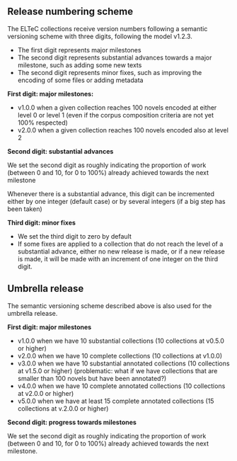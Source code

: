 ## Release numbering scheme

The ELTeC collections receive version numbers following a semantic versioning scheme with three digits, following the model v1.2.3. 

* The first digit represents major milestones
* The second digit represents substantial advances towards a major milestone, such as adding some new texts
* The second digit represents minor fixes, such as improving the encoding of some files or adding metadata

**First digit: major milestones:**

* v1.0.0 when a given collection reaches 100 novels encoded at either level 0 or level 1 (even if the corpus composition criteria are not yet 100% respected)
* v2.0.0 when a given collection reaches 100 novels encoded also at level 2

**Second digit: substantial advances**

We set the second digit as roughly indicating the proportion of work (between 0 and 10, for 0 to 100%) already achieved towards the next milestone

Whenever there is a substantial advance, this digit can be incremented either by one integer (default case) or by several integers (if a big step has been taken)

**Third digit: minor fixes**

* We set the third digit to zero by default
* If some fixes are applied to a collection that do not reach the level of a substantial advance, either no new release is made, or if a new release is made, it will be made with an increment of one integer on the third digit.

## Umbrella release

The semantic versioning scheme described above is also used for the umbrella release. 

**First digit: major milestones**

* v1.0.0 when we have 10 substantial collections (10 collections at v0.5.0 or higher)
* v2.0.0 when we have 10 complete collections (10 collections at v1.0.0)
* v3.0.0 when we have 10 substantial annotated collections (10 collections at v1.5.0 or higher) (problematic: what if we have collections that are smaller than 100 novels but have been annotated?)
* v4.0.0 when we have 10 complete annotated collections (10 collections at v2.0.0 or higher)
* v5.0.0 when we have at least 15 complete annotated collections (15 collections at v.2.0.0 or higher)

**Second digit: progress towards milestones** 

We set the second digit as roughly indicating the proportion of work (between 0 and 10, for 0 to 100%) already achieved towards the next milestone.
